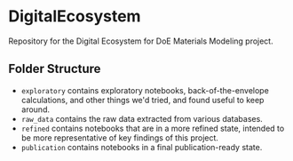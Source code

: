 # DigitalEcosystem
Repository for the Digital Ecosystem for DoE Materials Modeling project.

## Folder Structure

- `exploratory` contains exploratory notebooks, back-of-the-envelope calculations, and other things we'd tried, and found useful to keep around.
- `raw_data` contains the raw data extracted from various databases.
- `refined` contains notebooks that are in a more refined state, intended to be more representative of key findings of this project.
- `publication` contains notebooks in a final publication-ready state.
